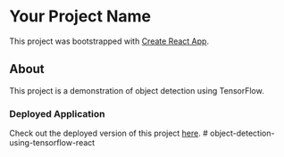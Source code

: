 # Your Project Name

This project was bootstrapped with [Create React App](https://github.com/facebook/create-react-app).

## About

This project is a demonstration of object detection using TensorFlow.

### Deployed Application

Check out the deployed version of this project [here](https://object-detectiontamseel.netlify.app/).
#   o b j e c t - d e t e c t i o n - u s i n g - t e n s o r f l o w - r e a c t  
 